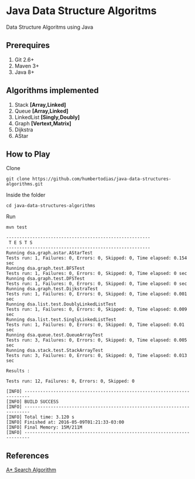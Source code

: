 # Java Data Structure Algoritms

Data Structure Algoritms using Java


## Prerequires

1. Git 2.6+
2. Maven 3+
3. Java 8+

## Algorithms implemented
1. Stack **[Array,Linked]**
2. Queue **[Array,Linked]**
3. LinkedList **[Singly,Doubly]**
4. Graph **[Vertext,Matrix]**
5. Dijkstra
6. AStar

## How to Play

Clone

```
git clone https://github.com/humbertodias/java-data-structures-algorithms.git
```

Inside the folder

```
cd java-data-structures-algorithms
```

Run

```
mvn test
```
```
-------------------------------------------------------
 T E S T S
-------------------------------------------------------
Running dsa.graph.astar.AStarTest
Tests run: 1, Failures: 0, Errors: 0, Skipped: 0, Time elapsed: 0.154 sec
Running dsa.graph.test.BFSTest
Tests run: 1, Failures: 0, Errors: 0, Skipped: 0, Time elapsed: 0 sec
Running dsa.graph.test.DFSTest
Tests run: 1, Failures: 0, Errors: 0, Skipped: 0, Time elapsed: 0 sec
Running dsa.graph.test.DijkstraTest
Tests run: 1, Failures: 0, Errors: 0, Skipped: 0, Time elapsed: 0.001 sec
Running dsa.list.test.DoublyLinkedListTest
Tests run: 1, Failures: 0, Errors: 0, Skipped: 0, Time elapsed: 0.009 sec
Running dsa.list.test.SinglyLinkedListTest
Tests run: 1, Failures: 0, Errors: 0, Skipped: 0, Time elapsed: 0.01 sec
Running dsa.queue.test.QueueArrayTest
Tests run: 3, Failures: 0, Errors: 0, Skipped: 0, Time elapsed: 0.005 sec
Running dsa.stack.test.StackArrayTest
Tests run: 3, Failures: 0, Errors: 0, Skipped: 0, Time elapsed: 0.013 sec

Results :

Tests run: 12, Failures: 0, Errors: 0, Skipped: 0

[INFO] ------------------------------------------------------------------------
[INFO] BUILD SUCCESS
[INFO] ------------------------------------------------------------------------
[INFO] Total time: 3.120 s
[INFO] Finished at: 2016-05-09T01:21:33-03:00
[INFO] Final Memory: 15M/211M
[INFO] ------------------------------------------------------------------------
```


## References

[A* Search Algorithm](https://en.wikipedia.org/wiki/A*_search_algorithm)

